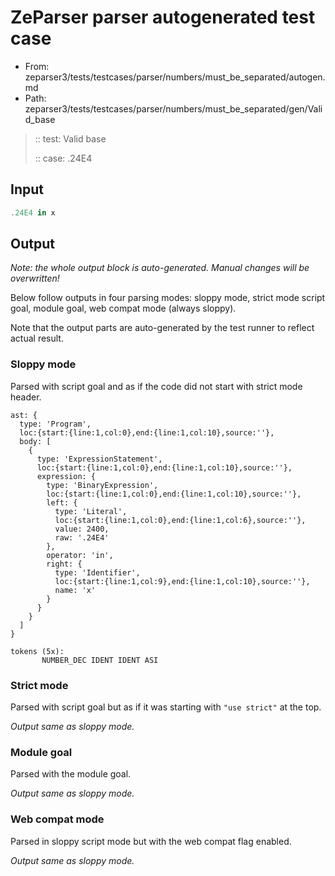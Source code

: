 # ZeParser parser autogenerated test case

- From: zeparser3/tests/testcases/parser/numbers/must_be_separated/autogen.md
- Path: zeparser3/tests/testcases/parser/numbers/must_be_separated/gen/Valid_base

> :: test: Valid base
>
> :: case: .24E4

## Input


`````js
.24E4 in x
`````

## Output

_Note: the whole output block is auto-generated. Manual changes will be overwritten!_

Below follow outputs in four parsing modes: sloppy mode, strict mode script goal, module goal, web compat mode (always sloppy).

Note that the output parts are auto-generated by the test runner to reflect actual result.

### Sloppy mode

Parsed with script goal and as if the code did not start with strict mode header.

`````
ast: {
  type: 'Program',
  loc:{start:{line:1,col:0},end:{line:1,col:10},source:''},
  body: [
    {
      type: 'ExpressionStatement',
      loc:{start:{line:1,col:0},end:{line:1,col:10},source:''},
      expression: {
        type: 'BinaryExpression',
        loc:{start:{line:1,col:0},end:{line:1,col:10},source:''},
        left: {
          type: 'Literal',
          loc:{start:{line:1,col:0},end:{line:1,col:6},source:''},
          value: 2400,
          raw: '.24E4'
        },
        operator: 'in',
        right: {
          type: 'Identifier',
          loc:{start:{line:1,col:9},end:{line:1,col:10},source:''},
          name: 'x'
        }
      }
    }
  ]
}

tokens (5x):
       NUMBER_DEC IDENT IDENT ASI
`````

### Strict mode

Parsed with script goal but as if it was starting with `"use strict"` at the top.

_Output same as sloppy mode._

### Module goal

Parsed with the module goal.

_Output same as sloppy mode._

### Web compat mode

Parsed in sloppy script mode but with the web compat flag enabled.

_Output same as sloppy mode._
